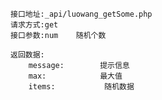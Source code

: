     接口地址:_api/luowang_getSome.php
    请求方式:get
    接口参数:num    随机个数

    返回数据:
        message:        提示信息
        max:            最大值
        items:           随机数据    